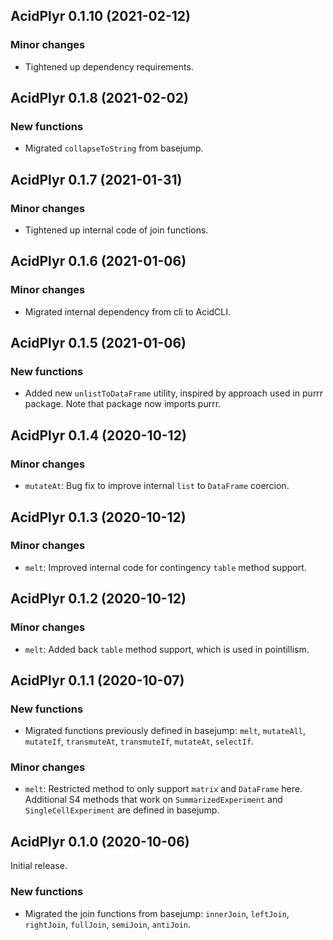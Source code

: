 ## AcidPlyr 0.1.10 (2021-02-12)

### Minor changes

- Tightened up dependency requirements.

## AcidPlyr 0.1.8 (2021-02-02)

### New functions

- Migrated `collapseToString` from basejump.

## AcidPlyr 0.1.7 (2021-01-31)

### Minor changes

- Tightened up internal code of join functions.

## AcidPlyr 0.1.6 (2021-01-06)

### Minor changes

- Migrated internal dependency from cli to AcidCLI.

## AcidPlyr 0.1.5 (2021-01-06)

### New functions

- Added new `unlistToDataFrame` utility, inspired by approach used in purrr
  package. Note that package now imports purrr.

## AcidPlyr 0.1.4 (2020-10-12)

### Minor changes

- `mutateAt`: Bug fix to improve internal `list` to `DataFrame` coercion.

## AcidPlyr 0.1.3 (2020-10-12)

### Minor changes

- `melt`: Improved internal code for contingency `table` method support.

## AcidPlyr 0.1.2 (2020-10-12)

### Minor changes

- `melt`: Added back `table` method support, which is used in pointillism.

## AcidPlyr 0.1.1 (2020-10-07)

### New functions

- Migrated functions previously defined in basejump: `melt`, `mutateAll`,
  `mutateIf`, `transmuteAt`, `transmuteIf`, `mutateAt`, `selectIf`.

### Minor changes

- `melt`: Restricted method to only support `matrix` and `DataFrame` here.
  Additional S4 methods that work on `SummarizedExperiment` and
  `SingleCellExperiment` are defined in basejump.

## AcidPlyr 0.1.0 (2020-10-06)

Initial release.

### New functions

- Migrated the join functions from basejump: `innerJoin`, `leftJoin`,
  `rightJoin`, `fullJoin`, `semiJoin`, `antiJoin`.
